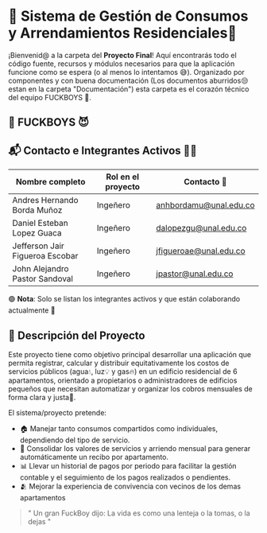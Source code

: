 # 🚀 Sistema de Gestión de Consumos y Arrendamientos Residenciales🗿

¡Bienvenid@ a la carpeta del **Proyecto Final**! Aquí encontrarás todo el código fuente, recursos y módulos necesarios para que la aplicación funcione como se espera (o al menos lo intentamos 😅). Organizado por componentes y con buena documentación (Los documentos aburridos😒 estan en la carpeta "Documentación") esta carpeta es el corazón técnico del equipo FUCKBOYS 💅.

## 👥 FUCKBOYS 😈


## 📬 Contacto e Integrantes Activos 🧑‍💻

| Nombre completo | Rol en el proyecto | Contacto 📧 |
|-----------------|--------------------|-------------|
| Andres Hernando Borda Muñoz    | Ingeñero| anhbordamu@unal.edu.co |
| Daniel Esteban Lopez Guaca    | Ingeñero | dalopezgu@unal.edu.co	 |
| Jefferson Jair Figueroa Escobar   | Ingeñero | jfigueroae@unal.edu.co |
| John Alejandro Pastor Sandoval   | Ingeñero | jpastor@unal.edu.co |

🟢 **Nota**: Solo se listan los integrantes activos y que están colaborando actualmente 🫠

## 🧠 Descripción del Proyecto

Este proyecto tiene como objetivo principal desarrollar una aplicación que permita registrar, calcular y distribuir equitativamente los costos de servicios públicos (agua💧, luz💡 y gas🔥) en un edificio residencial de 6 apartamentos, orientado a propietarios o administradores de edificios pequeños que necesitan automatizar y organizar los cobros mensuales de forma clara y justa🤝.

El sistema/proyecto pretende:
- 🏠 Manejar tanto consumos compartidos como individuales, dependiendo del tipo de servicio.
- 🧾 Consolidar los valores de servicios y arriendo mensual para generar automáticamente un recibo por apartamento.
- 📊 Llevar un historial de pagos por periodo para facilitar la gestión contable y el seguimiento de los pagos realizados o pendientes.
- 🫂 Mejorar la experiencia de convivencia con vecinos de los demas apartamentos

> " Un gran FuckBoy dijo: La vida es como una lenteja o la tomas, o la dejas "
